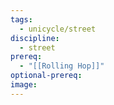 ```yaml
---
tags:
  - unicycle/street
discipline:
  - street
prereq:
  - "[[Rolling Hop]]"
optional-prereq: 
image:
---
```

